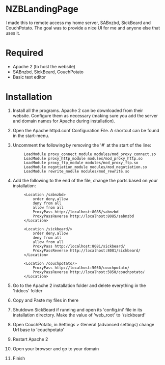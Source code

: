 NZBLandingPage
==============

I made this to remote access my home server, SABnzbd, SickBeard and CouchPotato.
The goal was to provide a nice UI for me and anyone else that uses it.


Required
==============
- Apache 2 (to host the website)
- SABnzbd, SickBeard, CouchPotato
- Basic text editor


Installation
==============
1. Install all the programs. Apache 2 can be downloaded from their website. Configure them as necessary (making sure you add the server and domain names for Apache during installation).

2. Open the Apache httpd.conf Configuration File. A shortcut can be found in the start-menu.

3. Uncomment the following by removing the '#' at the start of the line:

			LoadModule proxy_connect_module modules/mod_proxy_connect.so
			LoadModule proxy_http_module modules/mod_proxy_http.so
			LoadModule proxy_ftp_module modules/mod_proxy_ftp.so
			LoadModule negotiation_module modules/mod_negotiation.so
			LoadModule rewrite_module modules/mod_rewrite.so

4. Add the following to the end of the file, change the ports based on your installation:

			<Location /sabnzbd>
				order deny,allow
				deny from all
				allow from all
				ProxyPass http://localhost:8085/sabnzbd
				ProxyPassReverse http://localhost:8085/sabnzbd
			</Location>
			
			<Location /sickbeard/>
				order deny,allow
				deny from all
				allow from all
				ProxyPass http://localhost:8081/sickbeard/
				ProxyPassReverse http://localhost:8081/sickbeard/
			</Location>
			
			<Location /couchpotato/>
			    ProxyPass http://localhost:5050/couchpotato/
			    ProxyPassReverse http://localhost:5050/couchpotato/
			</Location>

5. Go to the Apache 2 installation folder and delete everything in the 'htdocs' folder

6. Copy and Paste my files in there

7. Shutdown SickBeard if running and open its 'config.ini' file in its installation directory. Make the value of 'web_root' to '/sickbeard'

8. Open CouchPotato, in Settings > General (advanced settings) change Url base to 'couchpotato'

8. Restart Apache 2

9. Open your browser and go to your domain

9. Finish

